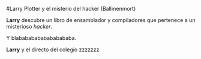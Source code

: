 #Larry Plotter y el misterio del hacker (Ballmenmort)

**Larry** descubre un libro de ensamblador y compiladores que pertenece a un misterioso
*hacker*.

Y blabababababababababa.

**Larry** y el directo del colegio zzzzzzz

